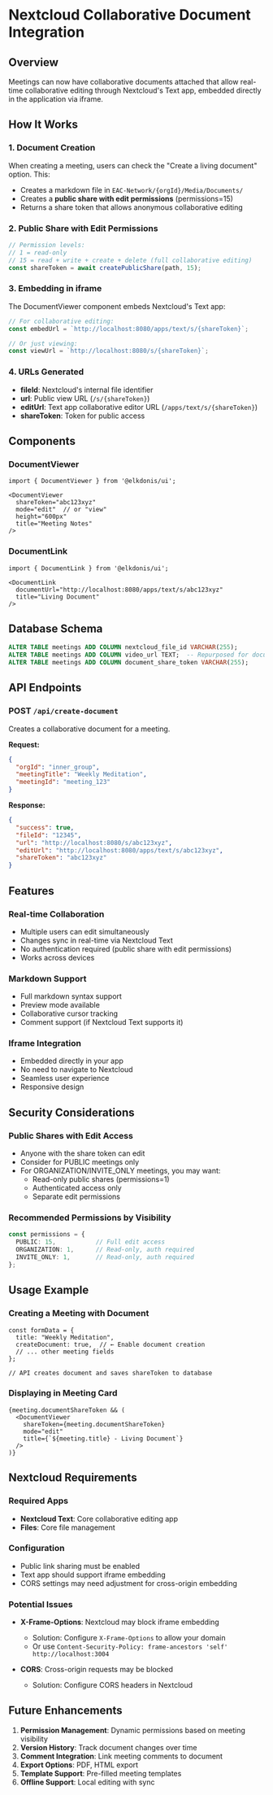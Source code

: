 # Nextcloud Collaborative Document Integration

## Overview
Meetings can now have collaborative documents attached that allow real-time collaborative editing through Nextcloud's Text app, embedded directly in the application via iframe.

## How It Works

### 1. Document Creation
When creating a meeting, users can check the "Create a living document" option. This:
- Creates a markdown file in `EAC-Network/{orgId}/Media/Documents/`
- Creates a **public share with edit permissions** (permissions=15)
- Returns a share token that allows anonymous collaborative editing

### 2. Public Share with Edit Permissions
```typescript
// Permission levels:
// 1 = read-only
// 15 = read + write + create + delete (full collaborative editing)
const shareToken = await createPublicShare(path, 15);
```

### 3. Embedding in iframe
The DocumentViewer component embeds Nextcloud's Text app:
```typescript
// For collaborative editing:
const embedUrl = `http://localhost:8080/apps/text/s/{shareToken}`;

// Or just viewing:
const viewUrl = `http://localhost:8080/s/{shareToken}`;
```

### 4. URLs Generated
- **fileId**: Nextcloud's internal file identifier
- **url**: Public view URL (`/s/{shareToken}`)
- **editUrl**: Text app collaborative editor URL (`/apps/text/s/{shareToken}`)
- **shareToken**: Token for public access

## Components

### DocumentViewer
```tsx
import { DocumentViewer } from '@elkdonis/ui';

<DocumentViewer
  shareToken="abc123xyz"
  mode="edit"  // or "view"
  height="600px"
  title="Meeting Notes"
/>
```

### DocumentLink
```tsx
import { DocumentLink } from '@elkdonis/ui';

<DocumentLink
  documentUrl="http://localhost:8080/apps/text/s/abc123xyz"
  title="Living Document"
/>
```

## Database Schema
```sql
ALTER TABLE meetings ADD COLUMN nextcloud_file_id VARCHAR(255);
ALTER TABLE meetings ADD COLUMN video_url TEXT;  -- Repurposed for document URL
ALTER TABLE meetings ADD COLUMN document_share_token VARCHAR(255);
```

## API Endpoints

### POST `/api/create-document`
Creates a collaborative document for a meeting.

**Request:**
```json
{
  "orgId": "inner_group",
  "meetingTitle": "Weekly Meditation",
  "meetingId": "meeting_123"
}
```

**Response:**
```json
{
  "success": true,
  "fileId": "12345",
  "url": "http://localhost:8080/s/abc123xyz",
  "editUrl": "http://localhost:8080/apps/text/s/abc123xyz",
  "shareToken": "abc123xyz"
}
```

## Features

### Real-time Collaboration
- Multiple users can edit simultaneously
- Changes sync in real-time via Nextcloud Text
- No authentication required (public share with edit permissions)
- Works across devices

### Markdown Support
- Full markdown syntax support
- Preview mode available
- Collaborative cursor tracking
- Comment support (if Nextcloud Text supports it)

### Iframe Integration
- Embedded directly in your app
- No need to navigate to Nextcloud
- Seamless user experience
- Responsive design

## Security Considerations

### Public Shares with Edit Access
- Anyone with the share token can edit
- Consider for PUBLIC meetings only
- For ORGANIZATION/INVITE_ONLY meetings, you may want:
  - Read-only public shares (permissions=1)
  - Authenticated access only
  - Separate edit permissions

### Recommended Permissions by Visibility
```typescript
const permissions = {
  PUBLIC: 15,           // Full edit access
  ORGANIZATION: 1,      // Read-only, auth required
  INVITE_ONLY: 1,       // Read-only, auth required
};
```

## Usage Example

### Creating a Meeting with Document
```tsx
const formData = {
  title: "Weekly Meditation",
  createDocument: true,  // ← Enable document creation
  // ... other meeting fields
};

// API creates document and saves shareToken to database
```

### Displaying in Meeting Card
```tsx
{meeting.documentShareToken && (
  <DocumentViewer
    shareToken={meeting.documentShareToken}
    mode="edit"
    title={`${meeting.title} - Living Document`}
  />
)}
```

## Nextcloud Requirements

### Required Apps
- **Nextcloud Text**: Core collaborative editing app
- **Files**: Core file management

### Configuration
- Public link sharing must be enabled
- Text app should support iframe embedding
- CORS settings may need adjustment for cross-origin embedding

### Potential Issues
- **X-Frame-Options**: Nextcloud may block iframe embedding
  - Solution: Configure `X-Frame-Options` to allow your domain
  - Or use `Content-Security-Policy: frame-ancestors 'self' http://localhost:3004`

- **CORS**: Cross-origin requests may be blocked
  - Solution: Configure CORS headers in Nextcloud

## Future Enhancements

1. **Permission Management**: Dynamic permissions based on meeting visibility
2. **Version History**: Track document changes over time
3. **Comment Integration**: Link meeting comments to document
4. **Export Options**: PDF, HTML export
5. **Template Support**: Pre-filled meeting templates
6. **Offline Support**: Local editing with sync
